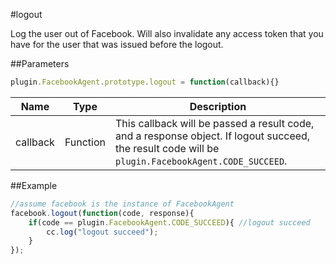 #logout

Log the user out of Facebook. Will also invalidate any access token that you have for the user that was issued before the logout.

##Parameters

```javascript
plugin.FacebookAgent.prototype.logout = function(callback){}
```

|Name|Type|Description|
|----|----|-----------|
|callback|Function|This callback will be passed a result code, and a response object. If logout succeed, the result code will be `plugin.FacebookAgent.CODE_SUCCEED`.|

##Example

```javascript
//assume facebook is the instance of FacebookAgent
facebook.logout(function(code, response){
    if(code == plugin.FacebookAgent.CODE_SUCCEED){ //logout succeed
        cc.log("logout succeed");
    }
});
```